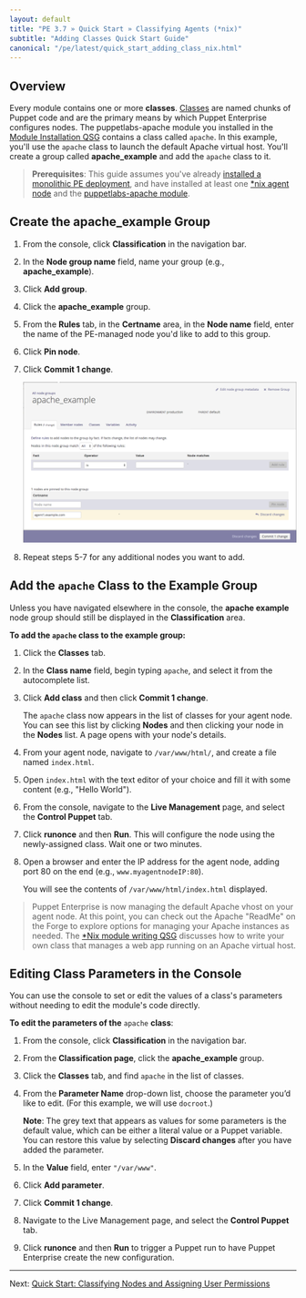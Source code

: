 ```yaml
---
layout: default
title: "PE 3.7 » Quick Start » Classifying Agents (*nix)"
subtitle: "Adding Classes Quick Start Guide"
canonical: "/pe/latest/quick_start_adding_class_nix.html"
---
```



## Overview

[classification_selector]: ./images/quick/classification_selector.png
[apache_add_group]: ./images/quick/apache_add_group.png

Every module contains one or more **classes**. [Classes](/puppet/3.7/reference/lang_classes.html) are named chunks of Puppet code and are the primary means by which Puppet Enterprise configures nodes. The puppetlabs-apache module you installed in the [Module Installation QSG](./quick_start_module_install_nix.html) contains a class called `apache`. In this example, you'll use the `apache` class to launch the default Apache virtual host. You'll create a group called __apache_example__ and add the `apache` class to it.

> **Prerequisites**: This guide assumes you've already [installed a monolithic PE deployment](./quick_start_install_mono.html), and have installed at least one [*nix agent node](./quick_start_install_agents_nix.html) and the [puppetlabs-apache module](./quick_start_module_install_nix.html).


## Create the apache_example Group

1. From the console, click __Classification__ in the navigation bar.
2. In the __Node group name__ field, name your group (e.g., **apache_example**).
3. Click __Add group__.
4. Click the __apache_example__ group.
5. From the __Rules__ tab, in the __Certname__ area, in the __Node name__ field, enter the name of the PE-managed node you'd like to add to this group.
6. Click __Pin node__.
7. Click __Commit 1 change__.

   ![adding node to apache group][apache_add_group]

8. Repeat steps 5-7 for any additional nodes you want to add.


## Add the `apache` Class to the Example Group

Unless you have navigated elsewhere in the console, the __apache example__ node group should still be displayed in the __Classification__ area.

**To add the `apache` class to the example group:**

1. Click the __Classes__ tab.

2. In the __Class name__ field, begin typing `apache`, and select it from the autocomplete list.

3. Click __Add class__ and then click __Commit 1 change__.

   The `apache` class now appears in the list of classes for your agent node. You can see this list by clicking __Nodes__ and then clicking your node in the __Nodes__ list. A page opens with your node's details.

4. From your agent node, navigate to `/var/www/html/`, and create a file named `index.html`.

5. Open `index.html` with the text editor of your choice and fill it with some content (e.g., "Hello World").

6. From the console, navigate to the __Live Management__ page, and select the __Control Puppet__ tab.

7. Click __runonce__ and then __Run__. This will configure the node using the newly-assigned class. Wait one or two minutes.

8. Open a browser and enter the IP address for the agent node, adding port 80 on the end (e.g., `www.myagentnodeIP:80`).

   You will see the contents of `/var/www/html/index.html` displayed.

> Puppet Enterprise is now managing the default Apache vhost on your agent node. At this point, you can check out the Apache "ReadMe" on the Forge to explore options for managing your Apache instances as needed. The [*Nix module writing QSG](./quick_writing_nix.html) discusses how to write your own class that manages a web app running on an Apache virtual host.

## Editing Class Parameters in the Console

You can use the console to set or edit the values of a class's parameters without needing to edit the module's code directly.

**To edit the parameters of the** `apache` **class**:

1. From the console, click __Classification__ in the navigation bar.
2. From the __Classification page__, click the __apache_example__ group.
3. Click the __Classes__ tab, and find `apache` in the list of classes.

4. From the __Parameter Name__ drop-down list, choose the parameter you’d like to edit. (For this example, we will use `docroot`.)

   **Note**: The grey text that appears as values for some parameters is the default value, which can be either a literal value or a Puppet variable. You can restore this value by selecting __Discard changes__ after you have added the parameter.

5. In the __Value__ field, enter `"/var/www"`.
6. Click __Add parameter__.
7. Click __Commit 1 change__.
8. Navigate to the Live Management page, and select the __Control Puppet__ tab.
9. Click __runonce__  and then __Run__ to trigger a Puppet run to have Puppet Enterprise create the new configuration.

----------

Next: [Quick Start: Classifying Nodes and Assigning User Permissions](./quick_start_nc_rbac.html)
